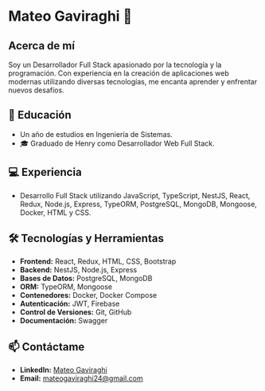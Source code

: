# Mateo Gaviraghi 👋

## Acerca de mí
Soy un Desarrollador Full Stack apasionado por la tecnología y la programación. Con experiencia en la creación de aplicaciones web modernas utilizando diversas tecnologías, me encanta aprender y enfrentar nuevos desafíos.

## 🚀  Educación
- Un año de estudios en Ingeniería de Sistemas.
- 🎓 Graduado de Henry como Desarrollador Web Full Stack.

## 💻 Experiencia
- Desarrollo Full Stack utilizando JavaScript, TypeScript, NestJS, React, Redux, Node.js, Express, TypeORM, PostgreSQL, MongoDB, Mongoose, Docker, HTML y CSS.

## 🛠️ Tecnologías y Herramientas
- **Frontend:** React, Redux, HTML, CSS, Bootstrap
- **Backend:** NestJS, Node.js, Express
- **Bases de Datos:** PostgreSQL, MongoDB
- **ORM:** TypeORM, Mongoose
- **Contenedores:** Docker, Docker Compose
- **Autenticación:** JWT, Firebase
- **Control de Versiones:** Git, GitHub
- **Documentación:** Swagger

## 📫 Contáctame
- **LinkedIn:** [Mateo Gaviraghi](https://www.linkedin.com/in/mateo-gaviraghi-2133482a8/)
- **Email:** [mateogaviraghi24@gmail.com](mailto:mateogaviraghi24@gmail.com)
